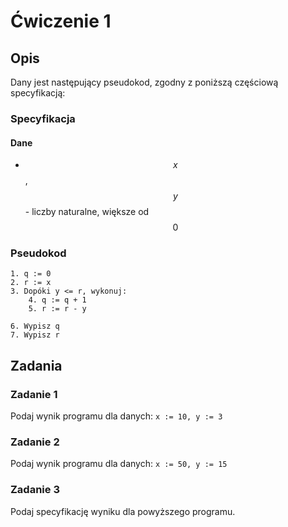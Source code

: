 # Ćwiczenie 1

## Opis

Dany jest następujący pseudokod, zgodny z poniższą  częściową specyfikacją:

### Specyfikacja

#### Dane

* $$x$$, $$y$$ - liczby naturalne, większe od $$0$$ 

### Pseudokod

```
1. q := 0
2. r := x
3. Dopóki y <= r, wykonuj:
    4. q := q + 1
    5. r := r - y
    
6. Wypisz q
7. Wypisz r 
```

## Zadania

### Zadanie 1

Podaj wynik programu dla danych: `x := 10, y := 3`

### Zadanie 2

Podaj wynik programu dla danych: `x := 50, y := 15`

### Zadanie 3

Podaj specyfikację wyniku dla powyższego programu.


